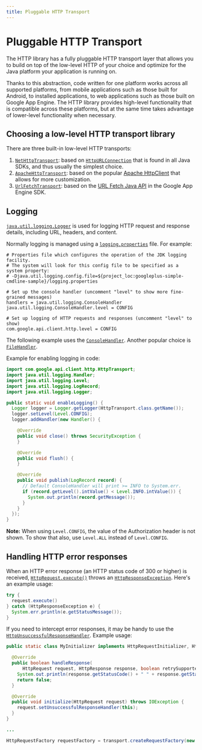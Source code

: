 ```yaml
---
title: Pluggable HTTP Transport
---
```


# Pluggable HTTP Transport

The HTTP library has a fully pluggable HTTP transport layer that allows you to build on top of the low-level HTTP of your choice and optimize for the Java platform your application is running on.

Thanks to this abstraction, code written for one platform works across all supported platforms, from mobile applications such as those built for Android, to installed applications, to web applications such as those built on Google App Engine. The HTTP library provides high-level functionality that is compatible across these platforms, but at the same time takes advantage of lower-level functionality when necessary.

## Choosing a low-level HTTP transport library

There are three built-in low-level HTTP transports:

1. [`NetHttpTransport`](https://googleapis.dev/java/google-http-client/latest/index.html?com/google/api/client/http/javanet/NetHttpTransport.html): based on [`HttpURLConnection`](http://docs.oracle.com/javase/7/docs/api/java/net/HttpURLConnection.html) that is found in all Java SDKs, and thus usually the simplest choice.
1. [`ApacheHttpTransport`](https://googleapis.dev/java/google-http-client/latest/index.html?com/google/api/client/http/apache/v2/ApacheHttpTransport.html): based on the popular [Apache HttpClient](http://hc.apache.org/httpcomponents-client-ga/index.html) that allows for more customization.
1. [`UrlFetchTransport`](https://googleapis.dev/java/google-http-client/latest/index.html?com/google/api/client/extensions/appengine/http/UrlFetchTransport.html): based on the [URL Fetch Java API](https://cloud.google.com/appengine/docs/java/javadoc/com/google/appengine/api/urlfetch/package-summary) in the Google App Engine SDK.

## Logging

[`java.util.logging.Logger`](https://docs.oracle.com/javase/7/docs/api/java/util/logging/Logger.html) is used for logging HTTP request and response details, including URL, headers, and content.

Normally logging is managed using a [`logging.properties`](https://github.com/google/google-http-java-client/blob/master/samples/googleplus-simple-cmdline-sample/logging.properties) file. For example:

```properties
# Properties file which configures the operation of the JDK logging facility.
# The system will look for this config file to be specified as a system property:
# -Djava.util.logging.config.file=${project_loc:googleplus-simple-cmdline-sample}/logging.properties

# Set up the console handler (uncomment "level" to show more fine-grained messages)
handlers = java.util.logging.ConsoleHandler
java.util.logging.ConsoleHandler.level = CONFIG

# Set up logging of HTTP requests and responses (uncomment "level" to show)
com.google.api.client.http.level = CONFIG
```

The following example uses the [`ConsoleHandler`](https://docs.oracle.com/javase/7/docs/api/java/util/logging/ConsoleHandler.html). Another popular choice is [`FileHandler`](https://docs.oracle.com/javase/7/docs/api/java/util/logging/FileHandler.html).

Example for enabling logging in code:

```java
import com.google.api.client.http.HttpTransport;
import java.util.logging.Handler;
import java.util.logging.Level;
import java.util.logging.LogRecord;
import java.util.logging.Logger;

public static void enableLogging() {
  Logger logger = Logger.getLogger(HttpTransport.class.getName());
  logger.setLevel(Level.CONFIG);
  logger.addHandler(new Handler() {

    @Override
    public void close() throws SecurityException {
    }

    @Override
    public void flush() {
    }

    @Override
    public void publish(LogRecord record) {
      // Default ConsoleHandler will print >= INFO to System.err.
      if (record.getLevel().intValue() < Level.INFO.intValue()) {
        System.out.println(record.getMessage());
      }
    }
  });
}
```

**Note:** When using `Level.CONFIG`, the value of the Authorization header is not shown. To show that also, use `Level.ALL` instead of `Level.CONFIG`.

## Handling HTTP error responses

When an HTTP error response (an HTTP status code of 300 or higher) is received, [`HttpRequest.execute()`](https://googleapis.dev/java/google-http-client/latest/com/google/api/client/http/HttpRequest.html#execute--) throws an [`HttpResponseException`](https://googleapis.dev/java/google-http-client/latest/index.html?com/google/api/client/http/HttpResponseException.html). Here's an example usage:

```java
try {
  request.execute()
} catch (HttpResponseException e) {
  System.err.println(e.getStatusMessage());
}
```

If you need to intercept error responses, it may be handy to use the [`HttpUnsuccessfulResponseHandler`](https://googleapis.dev/java/google-http-client/latest/index.html?com/google/api/client/http/HttpUnsuccessfulResponseHandler.html). Example usage:

```java
public static class MyInitializer implements HttpRequestInitializer, HttpUnsuccessfulResponseHandler {

  @Override
  public boolean handleResponse(
      HttpRequest request, HttpResponse response, boolean retrySupported) throws IOException {
    System.out.println(response.getStatusCode() + " " + response.getStatusMessage());
    return false;
  }

  @Override
  public void initialize(HttpRequest request) throws IOException {
    request.setUnsuccessfulResponseHandler(this);
  }
}

...

HttpRequestFactory requestFactory = transport.createRequestFactory(new MyInitializer());
```